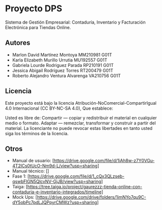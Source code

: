 
# Proyecto DPS

Sistema de Gestión Empresarial: Contaduría, Inventario y Facturación Electrónica para Tiendas Online.


## Autores

- Marlon David Martínez Montoya MM210981 G01T 
- Karla Elizabeth Murillo Urrutia MU192557 G01T
- Gabriela Lourde Rodriguez Parada RP210191 G01T 
- Jessica Abigail Rodríguez Torres RT200479 G01T
- Roberto Alejandro Ventura Alvarenga VA210756 G01T 

## Licencia

Este proyecto está bajo la licencia Atribución-NoComercial-CompartirIgual 4.0 Internacional (CC BY-NC-SA 4.0),
Que establece:

Usted es libre de:
Compartir — copiar y redistribuir el material en cualquier medio o formato.
Adaptar — remezclar, transformar y construir a partir del material.
La licenciante no puede revocar estas libertades en tanto usted siga los términos de la licencia.

## Otros
- Manual de usuario: [https://drive.google.com/file/d/1iAh8w-z7Y0VGu-4T2ICs0tUcO-Nm9d-L/view?usp=sharing]
- Manual técnico: []
- Fase 1: [https://drive.google.com/file/d/1_cQx3QLzseb-qswbFlGN5QlcvNV-GjJB/view?usp=sharing]
- Taiga: [https://tree.taiga.io/project/gaurezzz-tienda-online-con-contaduria-e-inventario-integrados/timeline]
- Mock Ups: [https://drive.google.com/drive/folders/1imNYo7qu9C-dY5obPc7pdLJQPpyrCMWz?usp=sharing]
